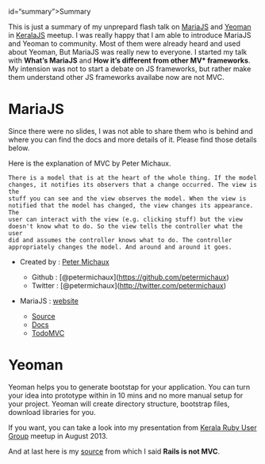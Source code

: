 id=“summary”&gt;Summary

This is just a summary of my unprepard flash talk on [MariaJS](http://peter.michaux.ca/maria/) and [Yeoman](http://yeoman.io) in [KeralaJS](http://keralajs.org) meetup. I was really happy that I am able to introduce MariaJS and Yeoman to community. Most of them were already heard and used about Yeoman, But MariaJS was really new to everyone. I started my talk with **What’s MariaJS** and **How it’s different from other MV\* frameworks**. My intension was not to start a debate on JS frameworks, but rather make them understand other JS frameworks availabe now are not MVC.

MariaJS
=======

Since there were no slides, I was not able to share them who is behind and where you can find the docs and more details of it. Please find those details below.

Here is the explanation of MVC by Peter Michaux.

    There is a model that is at the heart of the whole thing. If the model
    changes, it notifies its observers that a change occurred. The view is the
    stuff you can see and the view observes the model. When the view is
    notified that the model has changed, the view changes its appearance. The
    user can interact with the view (e.g. clicking stuff) but the view
    doesn't know what to do. So the view tells the controller what the user
    did and assumes the controller knows what to do. The controller
    appropriately changes the model. And around and around it goes.

-   Created by : [Peter Michaux](http://peter.michaux.ca/)

    -   Github : <span class="citation" data-cites="petermichaux">\[<span class="citation" data-cites="petermichaux">@petermichaux</span>\]</span>(https://github.com/petermichaux)
    -   Twitter : <span class="citation" data-cites="petermichaux">\[<span class="citation" data-cites="petermichaux">@petermichaux</span>\]</span>(http://twitter.com/petermichaux)

-   MariaJS : [website](http://peter.michaux.ca/maria/)
    -   [Source](https://github.com/petermichaux/maria)
    -   [Docs](http://peter.michaux.ca/maria/api/maria.html)
    -   [TodoMVC](http://todomvc.com/architecture-examples/maria/)

Yeoman
======

Yeoman helps you to generate bootstap for your application. You can turn your idea into prototype within in 10 mins and no more manual setup for your project. Yeoman will create directory structure, bootstrap files, download libraries for you.

If you want, you can take a look into my presentation from [Kerala Ruby User Group](http://krug.github.io) meetup in August 2013.

And at last here is my [source](http://andrzejonsoftware.blogspot.in/2011/09/rails-is-not-mvc.html) from which I said **Rails is not MVC**.
